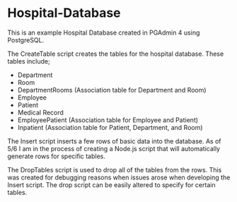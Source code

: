# Hospital-Database

This is an example Hospital Database created in PGAdmin 4 using PostgreSQL.

The CreateTable script creates the tables for the hospital database. These tables include;
  - Department
  - Room
  - DepartmentRooms (Association table for Department and Room)
  - Employee
  - Patient
  - Medical Record
  - EmployeePatient (Association table for Employee and Patient)
  - Inpatient (Association table for Patient, Department, and Room)
  
The Insert script inserts a few rows of basic data into the database. As of 5/6 I am in the process of creating a Node.js script that will automatically generate rows for specific tables.
  
The DropTables script is used to drop all of the tables from the rows. This was created for debugging reasons when issues arose when developing the Insert script. The drop script can be easily altered to specify for certain tables. 
